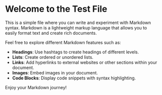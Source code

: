 # Welcome to the Test File

This is a simple file where you can write and experiment with Markdown syntax. Markdown is a lightweight markup language that allows you to easily format text and create rich documents.

Feel free to explore different Markdown features such as:

- **Headings**: Use hashtags to create headings of different levels.
- **Lists**: Create ordered or unordered lists.
- **Links**: Add hyperlinks to external websites or other sections within your document.
- **Images**: Embed images in your document.
- **Code Blocks**: Display code snippets with syntax highlighting.

Enjoy your Markdown journey!
